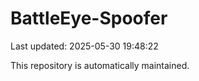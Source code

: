 # BattleEye-Spoofer

Last updated: 2025-05-30 19:48:22

This repository is automatically maintained.
